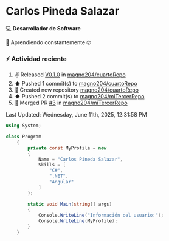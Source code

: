 # Carlos Pineda Salazar

<!--
**magno204/magno204** is a ✨ _special_ ✨ repository because its `README.md` (this file) appears on your GitHub profile.

Here are some ideas to get you started:

- 🔭 I'm currently working on ...
- 🌱 I'm currently learning ...
- 👯 I'm looking to collaborate on ...
- 🤔 I'm looking for help with ...
- 💬 Ask me about ...
- 📫 How to reach me: ...
- 😄 Pronouns: ...
- ⚡ Fun fact: ...
-->
:computer: **Desarrollador de Software**

🌱 Aprendiendo constantemente 🤓

### :zap: Actividad reciente
<!--RECENT_ACTIVITY:start-->
1. ✌️ Released [V0.1.0](https://github.com/magno204/cuartoRepo/releases/tag/V0.1.0) in [magno204/cuartoRepo](https://github.com/magno204/cuartoRepo)<br>
2. ⬆️ Pushed 1 commit(s) to [magno204/cuartoRepo](https://github.com/magno204/cuartoRepo)<br>
3. 📔 Created new repository [magno204/cuartoRepo](https://github.com/magno204/cuartoRepo)<br>
4. ⬆️ Pushed 2 commit(s) to [magno204/miTercerRepo](https://github.com/magno204/miTercerRepo)<br>
5. 🎉 Merged PR [#3](https://github.com/magno204/miTercerRepo/pull/3) in [magno204/miTercerRepo](https://github.com/magno204/miTercerRepo)<br>
<!--RECENT_ACTIVITY:end-->
<!--RECENT_ACTIVITY:last_update-->
Last Updated: Wednesday, June 11th, 2025, 12:31:58 PM
<!--RECENT_ACTIVITY:last_update_end-->

<!--START_SECTION:activity-->

<!--END_SECTION:activity-->


```csharp
using System;

class Program
    {
        private const MyProfile = new 
        {
            Name = "Carlos Pineda Salazar",
            Skills = [
                "C#",
                ".NET",
                "Angular"
            ]
        };

        static void Main(string[] args)
        {
            Console.WriteLine("Información del usuario:");
            Console.WriteLine(MyProfile);
        }
    }
```
